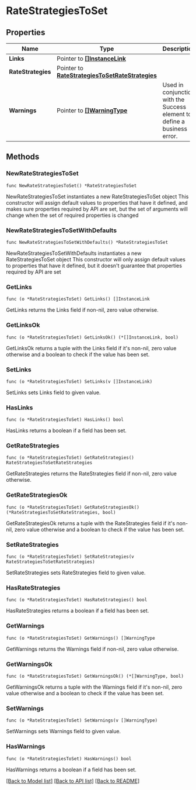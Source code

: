 # RateStrategiesToSet

## Properties

Name | Type | Description | Notes
------------ | ------------- | ------------- | -------------
**Links** | Pointer to [**[]InstanceLink**](InstanceLink.md) |  | [optional] 
**RateStrategies** | Pointer to [**RateStrategiesToSetRateStrategies**](RateStrategiesToSetRateStrategies.md) |  | [optional] 
**Warnings** | Pointer to [**[]WarningType**](WarningType.md) | Used in conjunction with the Success element to define a business error. | [optional] 

## Methods

### NewRateStrategiesToSet

`func NewRateStrategiesToSet() *RateStrategiesToSet`

NewRateStrategiesToSet instantiates a new RateStrategiesToSet object
This constructor will assign default values to properties that have it defined,
and makes sure properties required by API are set, but the set of arguments
will change when the set of required properties is changed

### NewRateStrategiesToSetWithDefaults

`func NewRateStrategiesToSetWithDefaults() *RateStrategiesToSet`

NewRateStrategiesToSetWithDefaults instantiates a new RateStrategiesToSet object
This constructor will only assign default values to properties that have it defined,
but it doesn't guarantee that properties required by API are set

### GetLinks

`func (o *RateStrategiesToSet) GetLinks() []InstanceLink`

GetLinks returns the Links field if non-nil, zero value otherwise.

### GetLinksOk

`func (o *RateStrategiesToSet) GetLinksOk() (*[]InstanceLink, bool)`

GetLinksOk returns a tuple with the Links field if it's non-nil, zero value otherwise
and a boolean to check if the value has been set.

### SetLinks

`func (o *RateStrategiesToSet) SetLinks(v []InstanceLink)`

SetLinks sets Links field to given value.

### HasLinks

`func (o *RateStrategiesToSet) HasLinks() bool`

HasLinks returns a boolean if a field has been set.

### GetRateStrategies

`func (o *RateStrategiesToSet) GetRateStrategies() RateStrategiesToSetRateStrategies`

GetRateStrategies returns the RateStrategies field if non-nil, zero value otherwise.

### GetRateStrategiesOk

`func (o *RateStrategiesToSet) GetRateStrategiesOk() (*RateStrategiesToSetRateStrategies, bool)`

GetRateStrategiesOk returns a tuple with the RateStrategies field if it's non-nil, zero value otherwise
and a boolean to check if the value has been set.

### SetRateStrategies

`func (o *RateStrategiesToSet) SetRateStrategies(v RateStrategiesToSetRateStrategies)`

SetRateStrategies sets RateStrategies field to given value.

### HasRateStrategies

`func (o *RateStrategiesToSet) HasRateStrategies() bool`

HasRateStrategies returns a boolean if a field has been set.

### GetWarnings

`func (o *RateStrategiesToSet) GetWarnings() []WarningType`

GetWarnings returns the Warnings field if non-nil, zero value otherwise.

### GetWarningsOk

`func (o *RateStrategiesToSet) GetWarningsOk() (*[]WarningType, bool)`

GetWarningsOk returns a tuple with the Warnings field if it's non-nil, zero value otherwise
and a boolean to check if the value has been set.

### SetWarnings

`func (o *RateStrategiesToSet) SetWarnings(v []WarningType)`

SetWarnings sets Warnings field to given value.

### HasWarnings

`func (o *RateStrategiesToSet) HasWarnings() bool`

HasWarnings returns a boolean if a field has been set.


[[Back to Model list]](../README.md#documentation-for-models) [[Back to API list]](../README.md#documentation-for-api-endpoints) [[Back to README]](../README.md)


